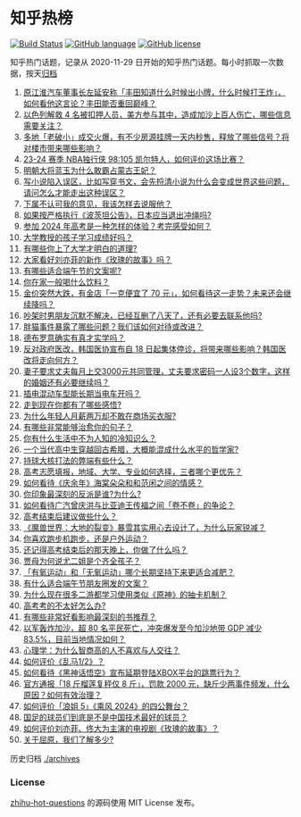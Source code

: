 # 知乎热榜
[![Build Status](https://github.com/ToWeLong/zhihu-hot-questions/workflows/CI/badge.svg)](https://github.com/ToWeLong/zhihu-hot-questions/actions)
[![GitHub language](https://img.shields.io/badge/language-golang-orange.svg)](https://golang.org/)
[![GitHub license](https://img.shields.io/github/license/ToWeLong/zhihu-hot-questions)](https://github.com/ToWeLong/zhihu-hot-questions/blob/main/LICENSE)

知乎热门话题，记录从 2020-11-29 日开始的知乎热门话题。每小时抓取一次数据，按天[归档](./archives)

<!-- BEGIN -->

1. [原江淮汽车董事长左延安称「丰田知道什么时候出小牌，什么时候打王炸」，如何看他这言论？丰田能否重回巅峰？](https://www.zhihu.com/question/658490683)
1. [以色列解救 4 名被扣押人员，美方参与其中，造成加沙上百人伤亡，哪些信息需要关注？](https://www.zhihu.com/question/658469924)
1. [多地「老破小」成交火爆，有不少房源挂牌一天内秒售，释放了哪些信号？将对楼市带来哪些影响？](https://www.zhihu.com/question/658503076)
1. [23-24 赛季 NBA独行侠 98:105 凯尔特人，如何评价这场比赛？](https://www.zhihu.com/question/658530973)
1. [明朝大将蓝玉为什么敢霸占蒙古王妃？](https://www.zhihu.com/question/655610913)
1. [写小说陷入误区，比如写穿书文，会先捋清小说为什么会变成世界这些问题，请问怎么才能走出这种误区？](https://www.zhihu.com/question/658359521)
1. [下属不认可我的意见，我该怎样去说服他？](https://www.zhihu.com/question/654997546)
1. [如果按严格执行《波茨坦公告》，日本应当退出冲绳吗?](https://www.zhihu.com/question/658429332)
1. [参加 2024 年高考是一种怎样的体验？考完感受如何？](https://www.zhihu.com/question/547317679)
1. [大学教授的孩子学习成绩好吗？](https://www.zhihu.com/question/656087560)
1. [有哪些你上了大学才明白的道理?](https://www.zhihu.com/question/325482916)
1. [大家看好刘亦菲的新作《玫瑰的故事》吗？](https://www.zhihu.com/question/658245398)
1. [有哪些适合端午节的文案呢?](https://www.zhihu.com/question/532369340)
1. [你在家一般喝什么饮料？](https://www.zhihu.com/question/653883431)
1. [金价突然大跌，有金店「一克便宜了 70 元」，如何看待这一走势？未来还会继续降吗？](https://www.zhihu.com/question/658463988)
1. [吵架时男朋友沉默不解决，已经互删了八天了，还有必要去联系他吗?](https://www.zhihu.com/question/658253901)
1. [胖猫事件暴露了哪些问题？我们该如何对待或改进？](https://www.zhihu.com/question/655963273)
1. [德布罗意确实有真才实学吗？](https://www.zhihu.com/question/27564213)
1. [反对政府医改，韩国医协宣布自 18 日起集体停诊，将带来哪些影响？韩国医改将走向何方？](https://www.zhihu.com/question/658473496)
1. [妻子要求丈夫每月上交3000元共同管理，丈夫要求密码一人设3个数字，这样的婚姻还有必要继续吗？](https://www.zhihu.com/question/657849591)
1. [插电混动车型能长期当电车开吗？](https://www.zhihu.com/question/658015042)
1. [走到现在你都有了哪些感悟?](https://www.zhihu.com/question/585880684)
1. [为什么年轻人月薪两万却不敢在商场买衣服?](https://www.zhihu.com/question/656174706)
1. [有哪些非常能够治愈你的句子？](https://www.zhihu.com/question/658438806)
1. [你有什么生活中不为人知的冷知识么？](https://www.zhihu.com/question/29521254)
1. [一个当代高中生穿越回古希腊，大概能混成什么水平的哲学家?](https://www.zhihu.com/question/658418162)
1. [持球大核打法的弊端有些什么？](https://www.zhihu.com/question/575134360)
1. [高考志愿填报，地域、大学、专业如何选择，三者哪个更优先？](https://www.zhihu.com/question/656737919)
1. [如何看待《庆余年》海棠朵朵和和范闲之间的情感？](https://www.zhihu.com/question/378227150)
1. [你印象最深刻的反派是谁?为什么?](https://www.zhihu.com/question/656020696)
1. [如何看待广汽曾庆洪与比亚迪王传福之间「卷不卷」的争论？](https://www.zhihu.com/question/658385273)
1. [高考结束后建议做些什么？](https://www.zhihu.com/question/658436834)
1. [《魔兽世界：大地的裂变》暴雪其实用心去设计了，为什么玩家锐减？](https://www.zhihu.com/question/590087582)
1. [你喜欢跑步机跑步，还是户外运动？](https://www.zhihu.com/question/658039470)
1. [还记得高考结束后的那天晚上，你做了什么吗？](https://www.zhihu.com/question/658013745)
1. [贾母为何说尤二姐是个齐全孩子？](https://www.zhihu.com/question/656700090)
1. [「有氧运动」和「无氧运动」哪个长期坚持下来更适合减肥？](https://www.zhihu.com/question/658114992)
1. [有什么适合端午节朋友圈发的文案？](https://www.zhihu.com/question/658154075)
1. [为什么现在很多二游都学习使用类似《原神》的抽卡机制？](https://www.zhihu.com/question/658271982)
1. [高考考的不太好怎么办?](https://www.zhihu.com/question/658435454)
1. [有哪些非常好看影响最深刻的书推荐？](https://www.zhihu.com/question/657269449)
1. [以军轰炸加沙，超 80 名平民死亡，冲突爆发至今加沙地带 GDP 减少 83.5%，目前当地情况如何？](https://www.zhihu.com/question/658432707)
1. [心理学：为什么智商高的人不喜欢与人交往？](https://www.zhihu.com/question/657181384)
1. [如何评价《乱马1/2》？](https://www.zhihu.com/question/640876321)
1. [如何看待《黑神话悟空》宣布延期登陆XBOX平台的跳票行为？](https://www.zhihu.com/question/658427063)
1. [官方通报「18 斤榴莲复秤仅 8 斤」，罚款 2000 元，缺斤少两事件频发，什么原因？如何有效治理？](https://www.zhihu.com/question/658409330)
1. [如何评价「浪姐 5」《乘风 2024》的四公舞台？](https://www.zhihu.com/question/658310127)
1. [国足的球员们到底是不是中国技术最好的球员？](https://www.zhihu.com/question/377434385)
1. [如何评价刘亦菲、佟大为主演的电视剧《玫瑰的故事》？](https://www.zhihu.com/question/658439215)
1. [关于屈原，我们了解多少?](https://www.zhihu.com/question/658436365)

<!-- END -->

历史归档 [./archives](./archives)


### License
[zhihu-hot-questions](https://github.com/towelong/zhihu-hot-questions) 的源码使用 MIT License 发布。